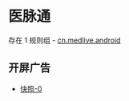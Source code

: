 # 医脉通

存在 1 规则组 - [cn.medlive.android](/src/apps/cn.medlive.android.ts)

## 开屏广告

- [快照-0](https://i.gkd.li/import/13625394)
